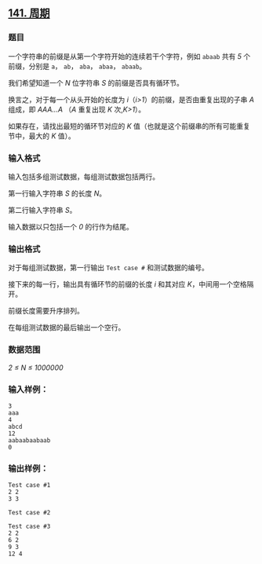 ## [141. 周期](https://www.acwing.com/problem/content/143/)

### 题目

一个字符串的前缀是从第一个字符开始的连续若干个字符，例如 `abaab` 共有 *5* 个前缀，分别是 `a`， `ab`， `aba`， `abaa`， `abaab`。

我们希望知道一个 *N* 位字符串 *S* 的前缀是否具有循环节。

换言之，对于每一个从头开始的长度为 *i*（*i>1*）的前缀，是否由重复出现的子串 *A* 组成，即 *AAA…A* （*A* 重复出现 *K* 次,*K>1*）。

如果存在，请找出最短的循环节对应的 *K* 值（也就是这个前缀串的所有可能重复节中，最大的 *K* 值）。

### 输入格式

输入包括多组测试数据，每组测试数据包括两行。

第一行输入字符串 *S* 的长度 *N*。

第二行输入字符串 *S*。

输入数据以只包括一个 *0* 的行作为结尾。

### 输出格式

对于每组测试数据，第一行输出 `Test case #` 和测试数据的编号。

接下来的每一行，输出具有循环节的前缀的长度 *i* 和其对应 *K*，中间用一个空格隔开。

前缀长度需要升序排列。

在每组测试数据的最后输出一个空行。

### 数据范围

*2 ≤ N ≤ 1000000*

### 输入样例：

```
3
aaa
4
abcd
12
aabaabaabaab
0
```

### 输出样例：

```
Test case #1
2 2
3 3

Test case #2

Test case #3
2 2
6 2
9 3
12 4
```
